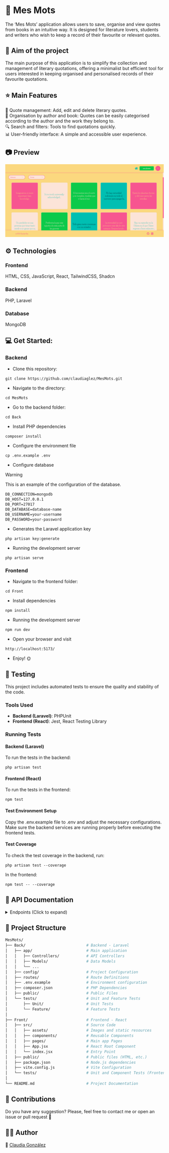# :open_book: Mes Mots <br>

The ‘Mes Mots’ application allows users to save, organise and view quotes from books in an intuitive way. It is designed for literature lovers, students and writers who wish to keep a record of their favourite or relevant quotes.

## 🎯 Aim of the project

The main purpose of this application is to simplify the collection and management of literary quotations, offering a minimalist but efficient tool for users interested in keeping organised and personalised records of their favourite quotations.

## :star: Main Features 

📝 Quote management: Add, edit and delete literary quotes.
<br>
📂 Organisation by author and book: Quotes can be easily categorised according to the author and the work they belong to.
<br>
🔍 Search and filters: Tools to find quotations quickly.
<br>
📊 User-friendly interface: A simple and accessible user experience.


## :camera: Preview
![imagen](public/MesMotsCapture.png)


## ⚙️ Technologies

### Frontend 

HTML, CSS, JavaScript, React, TailwindCSS, Shadcn
<br>

### Backend

PHP, Laravel
<br>

### Database

MongoDB
<br>


## :computer: Get Started:

### Backend 

* Clone this repository:
```
git clone https://github.com/claudiaglez/MesMots.git
```

* Navigate to the directory:
```
cd MesMots
```

* Go to the backend folder:
```
cd Back
```

* Install PHP dependencies
```
composer install
```

* Configure the environment file
```
cp .env.example .env
```
* Configure database
> [!WARNING]
> This is an example of the configuration of the database.
```
DB_CONNECTION=mongodb
DB_HOST=127.0.0.1
DB_PORT=27017
DB_DATABASE=database-name
DB_USERNAME=your-username
DB_PASSWORD=your-password
```

* Generates the Laravel application key
```
php artisan key:generate
```

* Running the development server
```
php artisan serve
```

### Frontend

* Navigate to the frontend folder:
```
cd Front
```

* Install dependencies
```
npm install
```

* Running the development server
```
npm run dev
```

* Open your browser and visit
```
http://localhost:5173/
```

* Enjoy! :sun_with_face:

## :test_tube: Testing

This project includes automated tests to ensure the quality and stability of the code.

### Tools Used
- **Backend (Laravel)**: PHPUnit
- **Frontend (React)**: Jest, React Testing Library

### Running Tests

#### Backend (Laravel)
To run the tests in the backend:

```
php artisan test
```

#### Frontend (React)
To run the tests in the frontend:

```
npm test
```

#### Test Environment Setup
Copy the .env.example file to .env and adjust the necessary configurations.
Make sure the backend services are running properly before executing the frontend tests.

#### Test Coverage
To check the test coverage in the backend, run:

```
php artisan test --coverage
```

In the frontend:

```
npm test -- --coverage
```


## 📄 API Documentation

<details>
  <summary>Endpoints (Click to expand)</summary>

### Available Endpoints:

| Method | Endpoint           | Description                  |
|--------|--------------------|------------------------------|
| GET    | `/api/quotes`      | Retrieve all quotes          |
| POST   | `/api/quotes`      | Add a new quote              |
| PUT    | `/api/quotes/{id}` | Update a quote by ID         |
| DELETE | `/api/quotes/{id}` | Delete a quote by ID         |

#### Example Response (Success):
```json
{
  "id": "12345",
  "quote": "To be, or not to be.",
  "author": "William Shakespeare",
  "book": "Hamlet"
}

```

#### Example Response (Error):
```json
{
  "error": "Quote not found"
}

```



</details> 

## 📂 Project Structure

```bash
MesMots/
├── Back/                           # Backend - Laravel
│   ├── app/                        # Main application
│   │   ├── Controllers/            # API Controllers
│   │   ├── Models/                 # Data Models
│   │   └── ...
│   ├── config/                     # Project Configuration
│   ├── routes/                     # Route Definitions
│   ├── .env.example                # Environment configuration
│   ├── composer.json               # PHP Dependencies
│   ├── public/                     # Public Files
│   └── tests/                      # Unit and Feature Tests
│       ├── Unit/                   # Unit Tests
│       └── Feature/                # Feature Tests
│
├── Front/                          # Frontend - React
│   ├── src/                        # Source Code
│   │   ├── assets/                 # Images and static resources
│   │   ├── components/             # Reusable Components
│   │   ├── pages/                  # Main app Pages
│   │   ├── App.jsx                 # React Root Component
│   │   └── index.jsx               # Entry Point
│   ├── public/                     # Public files (HTML, etc.)
│   ├── package.json                # Node.js dependencies
│   ├── vite.config.js              # Vite Configuration
│   └── tests/                      # Unit and Component Tests (Frontend)
│
└── README.md                       # Project Documentation

```


## :open_hands: Contributions

Do you have any suggestion? Please, feel free to contact me or open an issue or pull request :star_struck:


 ## 👩‍💻 Author

🧡 [Claudia González](https://www.linkedin.com/in/claudiaglezgarcia/)<br>